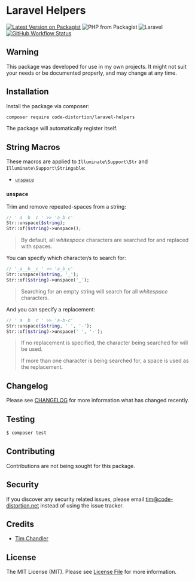# Laravel Helpers

[![Latest Version on Packagist](https://img.shields.io/packagist/v/code-distortion/laravel-helpers.svg?style=flat-square)](https://packagist.org/packages/code-distortion/laravel-helpers)
![PHP from Packagist](https://img.shields.io/packagist/php-v/code-distortion/laravel-helpers?style=flat-square)
![Laravel](https://img.shields.io/badge/laravel-7%20%26%208-blue?style=flat-square)
[![GitHub Workflow Status](https://img.shields.io/github/workflow/status/code-distortion/laravel-helpers/run-tests?label=tests&style=flat-square)](https://github.com/code-distortion/laravel-helpers/actions)



## Warning

This package was developed for use in my own projects. It might not suit your needs or be documented properly, and may change at any time.



## Installation

Install the package via composer:

``` bash
composer require code-distortion/laravel-helpers
```

The package will automatically register itself.



## String Macros

These macros are applied to `Illuminate\Support\Str` and `Illuminate\Support\Stringable`:

- [`unspace`](#unspace)



### `unspace`

Trim and remove repeated-spaces from a string:

```php
// ' a  b  c ' >> 'a b c'
Str::unspace($string);
Str::of($string)->unspace();
```

> By default, all *whitespace* characters are searched for and replaced with spaces.

You can specify which character/s to search for:

```php
// '_a__b__c_' >> 'a_b_c'
Str::unspace($string, '_');
Str::of($string)->unspace('_');
```

> Searching for an empty string will search for all *whitespace* characters.

And you can specify a replacement:

```php
// ' a  b  c ' >> 'a-b-c'
Str::unspace($string, ' ', '-');
Str::of($string)->unspace(' ', '-');
```

> If no replacement is specified, the character being searched for will be used.
> 
> If more than one character is being searched for, a space is used as the replacement.



## Changelog

Please see [CHANGELOG](CHANGELOG.md) for more information what has changed recently.



## Testing

``` bash
$ composer test
```



## Contributing

Contributions are not being sought for this package.



## Security

If you discover any security related issues, please email tim@code-distortion.net instead of using the issue tracker.



## Credits

- [Tim Chandler](https://github.com/code-distortion)



## License

The MIT License (MIT). Please see [License File](LICENSE.md) for more information.
